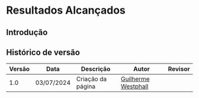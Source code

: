 # Resultados Alcançados

## Introdução

## Histórico de versão

| Versão | Data       | Descrição         | Autor                                           | Revisor |
| ------ | ---------- | ----------------- | ----------------------------------------------- | ------- |
| 1.0    | 03/07/2024 | Criação da página | [Guilherme Westphall](https://github.com/west7) |         |